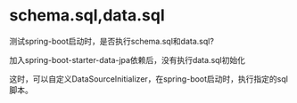 # schema.sql,data.sql

测试spring-boot启动时，是否执行schema.sql和data.sql?

加入spring-boot-starter-data-jpa依赖后，没有执行data.sql初始化

这时，可以自定义DataSourceInitializer，在spring-boot启动时，执行指定的sql脚本。

